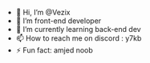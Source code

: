 - 👋 Hi, I’m @Vezix
- 👀 I’m front-end developer
- 🌱 I’m currently learning back-end dev
- 📫 How to reach me on discord : y7kb
- ⚡ Fun fact: amjed noob

<!---
Vezix-v8/Vezix-v8 is a ✨ special ✨ repository because its `README.md` (this file) appears on your GitHub profile.
You can click the Preview link to take a look at your changes.
--->
